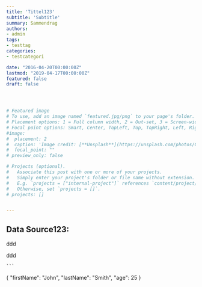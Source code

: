 ```yaml
---
title: 'Tittel123'
subtitle: 'Subtitle'
summary: Sammendrag
authors:
- admin
tags:
- testtag
categories:
- testcategori

date: "2016-04-20T00:00:00Z"
lastmod: "2019-04-17T00:00:00Z"
featured: false
draft: false




# Featured image
# To use, add an image named `featured.jpg/png` to your page's folder.
# Placement options: 1 = Full column width, 2 = Out-set, 3 = Screen-width
# Focal point options: Smart, Center, TopLeft, Top, TopRight, Left, Right, BottomLeft, Bottom, BottomRight
#image:
#  placement: 2
#  caption: 'Image credit: [**Unsplash**](https://unsplash.com/photos/CpkOjOcXdUY)'
#  focal_point: ""
# preview_only: false

# Projects (optional).
#   Associate this post with one or more of your projects.
#   Simply enter your project's folder or file name without extension.
#   E.g. `projects = ["internal-project"]` references `content/project/deep-learning/index.md`.
#   Otherwise, set `projects = []`.
# projects: []


---
```


## Data Source123:

<style type="text/css">
  .gist {width:100px;height:11200 !important;}
  .gist-file
  .gist-data {max-height: 11700px;max-width: 11200px;}
</style>

<script src="https://gist.github.com/glennhelgesen/d6ac34b2c55648eb636488ce92173dbc.js"></script>

ddd

<script src="https://gist.github.com/glennhelgesen/d6ac34b2c55648eb636488ce92173dbc.js"></script>

ddd







<style type="text/css">
  .gist {width:700px !important;}
  .gist-file
  .gist-data {max-height: 11700px;max-width: 11200px;}
</style>

<script src="https://gist.github.com/glennhelgesen/d6ac34b2c55648eb636488ce92173dbc.js"></script>

	```
{
  "firstName": "John",
  "lastName": "Smith",
  "age": 25
}
```